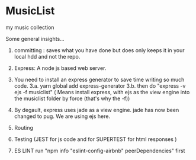 # MusicList
my music collection

Some general insights...
1. committing : saves what you have done but does only keeps it in your local hdd and not the repo.

2. Express: A node js based web server.
3. You need to install an express generator to save time writing so much code.
3.a. yarn global add express-generator
3.b. then do "express -v ejs -f musiclist" ( Means install express, with ejs as the view engine into the musiclist folder by force (that's why the -f))
4. By degault, express uses jade as a view engine. jade has now been changed to pug. We are using ejs here.

5. Routing
6. Testing (JEST for js code and for SUPERTEST for html responses )

7. ES LINT
run "npm info "eslint-config-airbnb" peerDependencies" first